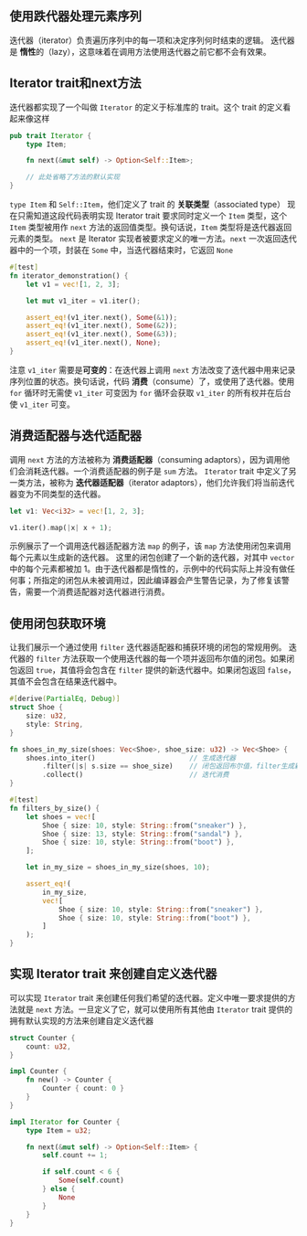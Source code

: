 ## 使用跌代器处理元素序列
迭代器（iterator）负责遍历序列中的每一项和决定序列何时结束的逻辑。
迭代器是 **惰性**的（lazy），这意味着在调用方法使用迭代器之前它都不会有效果。

## Iterator trait和next方法
迭代器都实现了一个叫做 `Iterator` 的定义于标准库的 trait。这个 trait 的定义看起来像这样

```rust
pub trait Iterator {
    type Item;

    fn next(&mut self) -> Option<Self::Item>;

    // 此处省略了方法的默认实现
}
```
`type Item` 和 `Self::Item`，他们定义了 trait 的 **关联类型**（associated type）
现在只需知道这段代码表明实现 Iterator trait 要求同时定义一个 `Item` 类型，这个 `Item` 类型被用作 `next` 方法的返回值类型。换句话说，`Item` 类型将是迭代器返回元素的类型。
`next` 是 Iterator 实现者被要求定义的唯一方法。`next` 一次返回迭代器中的一个项，封装在 `Some` 中，当迭代器结束时，它返回 `None`

```rust
#[test]
fn iterator_demonstration() {
    let v1 = vec![1, 2, 3];

    let mut v1_iter = v1.iter();

    assert_eq!(v1_iter.next(), Some(&1));
    assert_eq!(v1_iter.next(), Some(&2));
    assert_eq!(v1_iter.next(), Some(&3));
    assert_eq!(v1_iter.next(), None);
}
```
注意 `v1_iter` 需要是**可变的**：在迭代器上调用 `next` 方法改变了迭代器中用来记录序列位置的状态。换句话说，代码 **消费**（consume）了，或使用了迭代器。使用 `for` 循环时无需使 `v1_iter` 可变因为 `for` 循环会获取 `v1_iter` 的所有权并在后台使 `v1_iter` 可变。

## 消费适配器与迭代适配器
调用 `next` 方法的方法被称为 **消费适配器**（consuming adaptors），因为调用他们会消耗迭代器。一个消费适配器的例子是 `sum` 方法。
`Iterator` trait 中定义了另一类方法，被称为 **迭代器适配器**（iterator adaptors），他们允许我们将当前迭代器变为不同类型的迭代器。
```rust
let v1: Vec<i32> = vec![1, 2, 3];

v1.iter().map(|x| x + 1);
```
示例展示了一个调用迭代器适配器方法 `map` 的例子，该 `map` 方法使用闭包来调用每个元素以生成新的迭代器。 这里的闭包创建了一个新的迭代器，对其中 `vector` 中的每个元素都被加 1。由于迭代器都是惰性的，示例中的代码实际上并没有做任何事；所指定的闭包从未被调用过，因此编译器会产生警告记录，为了修复该警告，需要一个消费适配器对迭代器进行消费。

## 使用闭包获取环境
让我们展示一个通过使用 `filter` 迭代器适配器和捕获环境的闭包的常规用例。
迭代器的 `filter` 方法获取一个使用迭代器的每一个项并返回布尔值的闭包。如果闭包返回 `true`，其值将会包含在 `filter` 提供的新迭代器中。如果闭包返回 `false`，其值不会包含在结果迭代器中。
```rust
#[derive(PartialEq, Debug)]
struct Shoe {
    size: u32,
    style: String,
}

fn shoes_in_my_size(shoes: Vec<Shoe>, shoe_size: u32) -> Vec<Shoe> {
    shoes.into_iter()                       // 生成迭代器
        .filter(|s| s.size == shoe_size)    // 闭包返回布尔值，filter生成新迭代器
        .collect()                          // 迭代消费
}

#[test]
fn filters_by_size() {
    let shoes = vec![
        Shoe { size: 10, style: String::from("sneaker") },
        Shoe { size: 13, style: String::from("sandal") },
        Shoe { size: 10, style: String::from("boot") },
    ];

    let in_my_size = shoes_in_my_size(shoes, 10);

    assert_eq!(
        in_my_size,
        vec![
            Shoe { size: 10, style: String::from("sneaker") },
            Shoe { size: 10, style: String::from("boot") },
        ]
    );
}
```

## 实现 Iterator trait 来创建自定义迭代器
可以实现 `Iterator` trait 来创建任何我们希望的迭代器。定义中唯一要求提供的方法就是 `next` 方法。一旦定义了它，就可以使用所有其他由 `Iterator` trait 提供的拥有默认实现的方法来创建自定义迭代器
```rust
struct Counter {
    count: u32,
}

impl Counter {
    fn new() -> Counter {
        Counter { count: 0 }
    }
}

impl Iterator for Counter {
    type Item = u32;

    fn next(&mut self) -> Option<Self::Item> {
        self.count += 1;

        if self.count < 6 {
            Some(self.count)
        } else {
            None
        }
    }
}
```